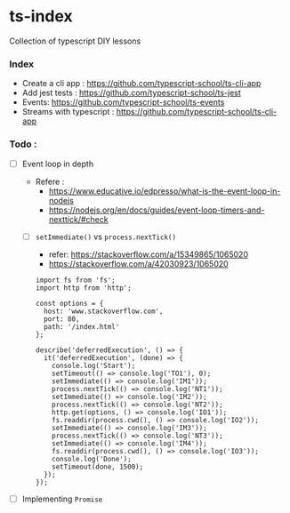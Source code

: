 # ts-index
Collection of typescript DIY lessons



### Index

- Create a cli app : https://github.com/typescript-school/ts-cli-app
- Add jest tests : https://github.com/typescript-school/ts-jest
- Events: https://github.com/typescript-school/ts-events
- Streams with typescript : https://github.com/typescript-school/ts-cli-app



### Todo : 

- [ ] Event loop in depth

  - Refere : 
    - https://www.educative.io/edpresso/what-is-the-event-loop-in-nodejs
    - https://nodejs.org/en/docs/guides/event-loop-timers-and-nexttick/#check

  - [ ] `setImmediate()` vs `process.nextTick()`

    - refer: https://stackoverflow.com/a/15349865/1065020
    - https://stackoverflow.com/a/42030923/1065020

    ```
    import fs from 'fs';
    import http from 'http';
    
    const options = {
      host: 'www.stackoverflow.com',
      port: 80,
      path: '/index.html'
    };
    
    describe('deferredExecution', () => {
      it('deferredExecution', (done) => {
        console.log('Start');
        setTimeout(() => console.log('TO1'), 0);
        setImmediate(() => console.log('IM1'));
        process.nextTick(() => console.log('NT1'));
        setImmediate(() => console.log('IM2'));
        process.nextTick(() => console.log('NT2'));
        http.get(options, () => console.log('IO1'));
        fs.readdir(process.cwd(), () => console.log('IO2'));
        setImmediate(() => console.log('IM3'));
        process.nextTick(() => console.log('NT3'));
        setImmediate(() => console.log('IM4'));
        fs.readdir(process.cwd(), () => console.log('IO3'));
        console.log('Done');
        setTimeout(done, 1500);
      });
    });
    ```

    

- [ ] Implementing `Promise` 

